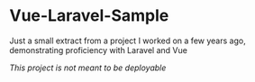 # Vue-Laravel-Sample
Just a small extract from a project I worked on a few years ago, demonstrating proficiency with Laravel and Vue

*This project is not meant to be deployable*
